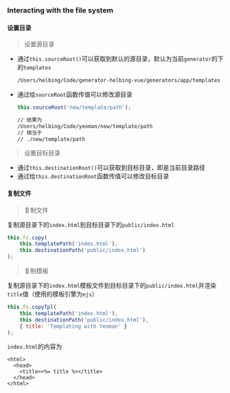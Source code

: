 ### Interacting with the file system

#### 设置目录

> 设置源目录

- 通过`this.sourceRoot()`可以获取到默认的源目录，默认为当前`generator`的下的`templates`

  ```tex
  /Users/helbing/Code/generator-helbing-vue/generators/app/templates
  ```

- 通过给`sourceRoot`函数传值可以修改源目录

  ```javascript
  this.sourceRoot('new/template/path');
  ```

  ```tex
  // 结果为
  /Users/helbing/Code/yeoman/new/template/path
  // 相当于
  // ./new/template/path
  ```

> 设置目标目录

- 通过`this.destinationRoot()`可以获取到目标目录，即是当前目录路径
- 通过给`this.destinationRoot`函数传值可以修改目标目录

#### 复制文件

> 复制文件

复制源目录下的`index.html`到目标目录下的`public/index.html`

```javascript
this.fs.copy(
    this.templatePath('index.html'),
    this.destinationPath('public/index.html')
);
```

> 复制模板

复制源目录下的`index.html`模板文件到目标目录下的`public/index.html`并渲染`title`值（使用的模板引擎为`ejs`）

```javascript
this.fs.copyTpl(
	this.templatePath('index.html'),
	this.destinationPath('public/index.html'),
	{ title: 'Templating with Yeoman' }
);
```

`index.html`的内容为

```ejs
<html>
  <head>
    <title><%= title %></title>
  </head>
</html>
```

